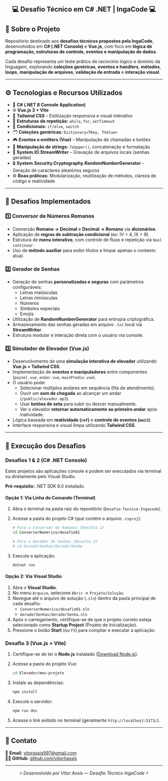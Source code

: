 <h2 align="center">💻 Desafio Técnico em C# .NET | IngaCode 💻</h2>

## 📌 Sobre o Projeto

Repositório destinado aos **desafios técnicos propostos pela IngaCode**, desenvolvidos em **C# (.NET Console)** e **Vue.js**, com foco em **lógica de programação, estruturas de controle, eventos e manipulação de dados**.

Cada desafio representa um teste prático de raciocínio lógico e domínio da linguagem, explorando **coleções genéricas**, **eventos e handlers**, **métodos**, **loops**, **manipulação de arquivos**, **validação de entrada** e **interação visual**.

---

## ⚙️ Tecnologias e Recursos Utilizados

* 🧠 **C# (.NET 8 Console Application)**
* 🌐 **Vue.js 3 + Vite**
* 🎨 **Tailwind CSS** – Estilização responsiva e visual interativo
* 🔁 **Estruturas de repetição:** `while`, `for`, `setTimeout`
* 🧩 **Condicionais:** `if/else`, `switch`
* 🗂️ **Coleções genéricas:** `Dictionary<TKey, TValue>`
* 🎮 **Eventos e emitters (Vue)** – Manipulação de chamadas e botões
* 🧾 **Manipulação de strings:** `ToUpper()`, concatenação e formatação
* 💾 **System.IO.StreamWriter** – Gravação de arquivos locais (senhas geradas)
* 🔒 **System.Security.Cryptography.RandomNumberGenerator** – Geração de caracteres aleatórios seguros
* ⚙️ **Boas práticas:** Modularização, reutilização de métodos, clareza de código e reatividade

---

## 🧠 Desafios Implementados

### **1️⃣ Conversor de Números Romanos**

* Conversão **Romano → Decimal** e **Decimal → Romano** via **dicionários**.
* Aplicação de **regras de subtração condicional** (ex: IV = 4, IX = 9).
* Estrutura de **menu interativo**, com controle de fluxo e repetição via `bool continuar`.
* Uso de **método auxiliar** para exibir títulos e limpar apenas o contexto atual.

### **2️⃣ Gerador de Senhas**

* Geração de senhas **personalizadas e seguras** com parâmetros configuráveis:
    * Letras maiúsculas
    * Letras minúsculas
    * Números
    * Símbolos especiais
    * Emojis
* Utilização de **RandomNumberGenerator** para entropia criptográfica.
* Armazenamento das senhas geradas em arquivo `.txt` local via **StreamWriter**.
* Estrutura modular e interação direta com o usuário via console.

### **3️⃣ Simulador de Elevador (Vue.js)**

* Desenvolvimento de uma **simulação interativa de elevador** utilizando **Vue.js + Tailwind CSS**.
* Implementação de **eventos e manipuladores** entre componentes (`painel.vue`, `andar.vue`, `mainPredio.vue`).
* O usuário pode:
    * Selecionar múltiplos andares em sequência (fila de atendimento).
    * Ouvir um **som de chegada** ao alcançar um andar (`/public/elevador.mp3`).
    * Usar **botões de seta** para subir ou descer manualmente.
    * Ver o elevador **retornar automaticamente ao primeiro andar** após inatividade.
* Lógica baseada em **reatividade (`ref`)** e **controle de eventos (`emit`)**.
* Interface responsiva e visual limpa utilizando **Tailwind CSS**.

---

## 🧩 Execução dos Desafios

### **Desafios 1 & 2 (C# .NET Console)**

Estes projetos são aplicações console e podem ser executados via terminal ou diretamente pelo Visual Studio.

**Pré-requisito:** .NET SDK 8.0 instalado.

#### **Opção 1: Via Linha de Comando (Terminal)**

1.  Abra o terminal na pasta raiz do repositório (`Desafio-Tecnico-Ingacode`).
2.  Acesse a pasta do projeto C# (que contém o arquivo `.csproj`):

    ```bash
    # Para o Conversor de Romanos (Desafio 1)
    cd ConversorNumerico/desafio01 
    
    # Para o Gerador de Senhas (Desafio 2)
    # cd GeradorSenhas/GeradorSenha
    ```

3.  Execute a aplicação:

    ```bash
    dotnet run
    ```

#### **Opção 2: Via Visual Studio**

1.  Abra o **Visual Studio**.
2.  No menu `Arquivo`, selecione `Abrir` -> `Projeto/Solução`.
3.  Navegue até o arquivo de solução (`.sln`) dentro da pasta principal de cada desafio:
    * `ConversorNumerico/desafio01.sln`
    * `GeradorSenhas/GeradorSenha.sln`
4.  Após o carregamento, certifique-se de que o projeto correto esteja selecionado como **Startup Project** (Projeto de Inicialização).
5.  Pressione o botão **Start** (ou `F5`) para compilar e executar a aplicação.

### **Desafio 3 (Vue.js + Vite)**

1.  Certifique-se de ter o **Node.js** instalado ([Download Node.js](https://nodejs.org/)).

2.  Acesse a pasta do projeto Vue:

    ```bash
    cd Elevador/meu-projeto
    ```

3.  Instale as dependências:

    ```bash
    npm install
    ```

4.  Execute o servidor:

    ```bash
    npm run dev
    ```

5.  Acesse o link exibido no terminal (geralmente `http://localhost:5173/`).
   
---

## 📩 Contato

📧 **Email:** [vitorassis997@gmail.com](mailto:vitorassis997@gmail.com)  
👨‍💻 **GitHub:** [github.com/vitorhassis](https://github.com/vitorhassis)

---

<p align="center">⚡ <em>Desenvolvido por Vitor Assis — Desafio Técnico IngaCode</em> ⚡</p>
